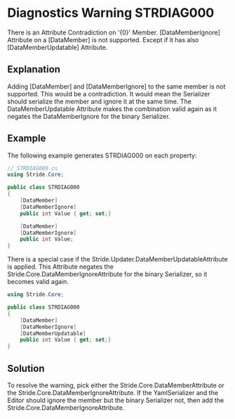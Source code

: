 # Diagnostics Warning STRDIAG000

There is an Attribute Contradiction on '{0}' Member. \[DataMemberIgnore] Attribute on a \[DataMember] is not supported.
Except if it has also \[DataMemberUpdatable] Attribute.

## Explanation

Adding [DataMember] and [DataMemberIgnore] to the same member is not supported.
This would be a contradiction.
It would mean the Serializer should serialize the member and ignore it at the same time.
The DataMemberUpdatable Attribute makes the combination valid again as it negates the DataMemberIgnore for the binary Serializer.

## Example

The following example generates STRDIAG000 on each property:

```csharp
// STRDIAG000.cs
using Stride.Core;

public class STRDIAG000
{
    [DataMember]
    [DataMemberIgnore]
    public int Value { get; set;}

    [DataMember]
    [DataMemberIgnore]
    public int Value;
}
```

There is a special case if the Stride.Updater.DataMemberUpdatableAttribute is applied.
This Attribute negates the Stride.Core.DataMemberIgnoreAttribute for the binary Serializer, so it becomes valid again.

```csharp
using Stride.Core;

public class STRDIAG000
{
    [DataMember]
    [DataMemberIgnore]
    [DataMemberUpdatable]
    public int Value { get; set;}
}
```

## Solution

To resolve the warning, pick either the Stride.Core.DataMemberAttribute or the Stride.Core.DataMemberIgnoreAttribute.
If the YamlSerializer and the Editor should ignore the member but the binary Serializer not, then add the Stride.Core.DataMemberIgnoreAttribute.

